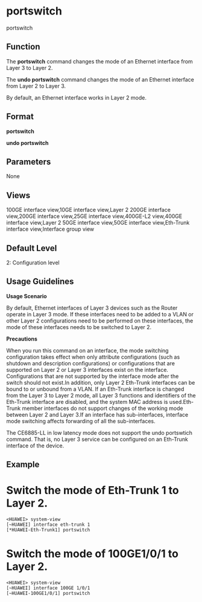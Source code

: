 portswitch
==========

portswitch

Function
--------



The **portswitch** command changes the mode of an Ethernet interface from Layer 3 to Layer 2.

The **undo portswitch** command changes the mode of an Ethernet interface from Layer 2 to Layer 3.



By default, an Ethernet interface works in Layer 2 mode.


Format
------

**portswitch**

**undo portswitch**


Parameters
----------

None

Views
-----

100GE interface view,10GE interface view,Layer 2 200GE interface view,200GE interface view,25GE interface view,400GE-L2 view,400GE interface view,Layer 2 50GE interface view,50GE interface view,Eth-Trunk interface view,Interface group view


Default Level
-------------

2: Configuration level


Usage Guidelines
----------------

**Usage Scenario**



By default, Ethernet interfaces of Layer 3 devices such as the Router operate in Layer 3 mode. If these interfaces need to be added to a VLAN or other Layer 2 configurations need to be performed on these interfaces, the mode of these interfaces needs to be switched to Layer 2.



**Precautions**



When you run this command on an interface, the mode switching configuration takes effect when only attribute configurations (such as shutdown and description configurations) or configurations that are supported on Layer 2 or Layer 3 interfaces exist on the interface. Configurations that are not supported by the interface mode after the switch should not exist.In addition, only Layer 2 Eth-Trunk interfaces can be bound to or unbound from a VLAN. If an Eth-Trunk interface is changed from the Layer 3 to Layer 2 mode, all Layer 3 functions and identifiers of the Eth-Trunk interface are disabled, and the system MAC address is used.Eth-Trunk member interfaces do not support changes of the working mode between Layer 2 and Layer 3.If an interface has sub-interfaces, interface mode switching affects forwarding of all the sub-interfaces.



The CE6885-LL in low latency mode does not support the undo portswtich command. That is, no Layer 3 service can be configured on an Eth-Trunk interface of the device.




Example
-------

# Switch the mode of Eth-Trunk 1 to Layer 2.
```
<HUAWEI> system-view
[~HUAWEI] interface eth-trunk 1
[*HUAWEI-Eth-Trunk1] portswitch

```

# Switch the mode of 100GE1/0/1 to Layer 2.
```
<HUAWEI> system-view
[~HUAWEI] interface 100GE 1/0/1
[~HUAWEI-100GE1/0/1] portswitch

```